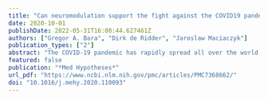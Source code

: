 ```yaml
---
title: "Can neuromodulation support the fight against the COVID19 pandemic? Transcutaneous non-invasive vagal nerve stimulation as a potential targeted treatment of fulminant acute respiratory distress syndrome"
date: 2020-10-01
publishDate: 2022-05-31T16:00:44.627461Z
authors: ["Gregor A. Bara", "Dirk de Ridder", "Jaroslaw Maciaczyk"]
publication_types: ["2"]
abstract: "The COVID-19 pandemic has rapidly spread all over the world and caused a major health care crisis. About 20% of patients develop severe disease and require hospitalisation, which is associated with a high mortality rate of up to 97% in those being ventilated and respiratory failure being the leading cause of death. Despite many therapeutic agents being under current investigation there is yet no panacea available. With increasing rates of infection throughout the world, there is an urgent need for new therapeutic approaches to counteract the infection., As the nervous system has shown to be a strong modulator of respiratory function and the immune response, we want to highlight pathways involved in regulation of respiratory function, the neuro-immune axis as well as the rationale for a potential targeted treatment of fulminant acute respiratory distress syndrome via transcutaneous non-invasive vagal nerve stimulation in critically-ill COVID-19 patients."
featured: false
publication: "*Med Hypotheses*"
url_pdf: "https://www.ncbi.nlm.nih.gov/pmc/articles/PMC7368662/"
doi: "10.1016/j.mehy.2020.110093"
---
```


